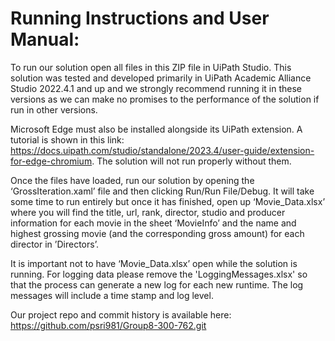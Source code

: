 # Running Instructions and User Manual:

To run our solution open all files in this ZIP file in UiPath Studio. This solution was tested and developed primarily in UiPath Academic Alliance Studio 2022.4.1 and up and we strongly recommend running it in these versions as we can make no promises to the performance of the solution if run in other versions.

Microsoft Edge must also be installed alongside its UiPath extension. A tutorial is shown in this link: https://docs.uipath.com/studio/standalone/2023.4/user-guide/extension-for-edge-chromium. The solution will not run properly without them.

Once the files have loaded, run our solution by opening the ‘GrossIteration.xaml’ file and then clicking Run/Run File/Debug. It will take some time to run entirely but once it has finished, open up ‘Movie_Data.xlsx’ where you will find the title, url, rank, director, studio and producer information for each movie in the sheet ‘MovieInfo’ and the name and highest grossing movie (and the corresponding gross amount) for each director in ’Directors’.

It is important not to have ‘Movie_Data.xlsx’ open while the solution is running.
For logging data please remove the 'LoggingMessages.xlsx' so that the process can generate a new log for each new runtime. The log messages will include a time stamp and log level.

Our project repo and commit history is available here:
https://github.com/psri981/Group8-300-762.git
